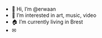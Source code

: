 - 👋 Hi, I’m @erwaan
- 👀 I’m interested in art, music, video
- 🏠 I’m currently living in Brest
- ✉
<!---
erwaan/erwaan is a ✨ special ✨ repository because its `README.md` (this file) appears on your GitHub profile.
You can click the Preview link to take a look at your changes.
--->
